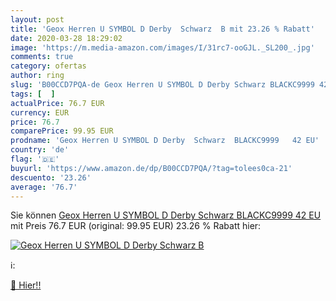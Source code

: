```yaml
---
layout: post
title: 'Geox Herren U SYMBOL D Derby  Schwarz  B mit 23.26 % Rabatt'
date: 2020-03-28 18:29:02
image: 'https://m.media-amazon.com/images/I/31rc7-ooGJL._SL200_.jpg'
comments: true
category: ofertas
author: ring
slug: 'B00CCD7PQA-de Geox Herren U SYMBOL D Derby Schwarz BLACKC9999 42 EU'
tags: [  ]
actualPrice: 76.7 EUR
currency: EUR
price: 76.7
comparePrice: 99.95 EUR
prodname: 'Geox Herren U SYMBOL D Derby  Schwarz  BLACKC9999   42 EU'
country: 'de'
flag: '🇩🇪'
buyurl: 'https://www.amazon.de/dp/B00CCD7PQA/?tag=tolees0ca-21'
descuento: '23.26'
average: '76.7'
---
```


Sie können [Geox Herren U SYMBOL D Derby  Schwarz  BLACKC9999   42 EU](https://www.amazon.de/dp/B00CCD7PQA/?tag=tolees0ca-21) mit Preis 76.7 EUR (original: 99.95 EUR) 23.26 % Rabatt hier:

[![Geox Herren U SYMBOL D Derby  Schwarz  B](https://m.media-amazon.com/images/I/31rc7-ooGJL._SL200_.jpg)](https://www.amazon.de/dp/B00CCD7PQA/?tag=tolees0ca-21)

ℹ️:


[🛒 Hier!!](https://www.amazon.de/dp/B00CCD7PQA/?tag=tolees0ca-21)
